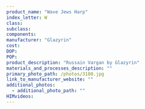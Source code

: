 ```yaml
---
product_name: "Wave Jews Harp"
index_letter: W
class: 
subclass: 
components:
manufacturer: "Glazyrin"
cost: 
DOP: 
POP: 
product_description: "Russain Vargan by Glazyrin"
materials_and_processes_description: ""
primary_photo_path: /photos/3180.jpg
link_to_manufacturer_website: ""
additional_photos:
  - additional_photo_path: ""
HIMvideos:
---
```

